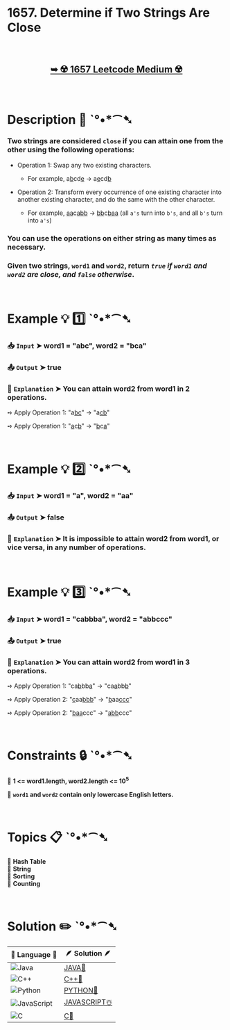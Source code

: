 # 1657. Determine if Two Strings Are Close

</br>

<h2 align="center"> 

<a href="https://leetcode.com/problems/determine-if-two-strings-are-close/?envType=study-plan-v2&envId=leetcode-75"><strong>➥ ☢️ 1657 Leetcode Medium ☢️ </strong></a>
</h2>

</br>

# Description 📜 ˋ°•*⁀➷

### Two strings are considered `close` if you can attain one from the other using the following operations:

- Operation 1: Swap any two existing characters.
  - For example, a<ins>b</ins>cd<ins>e</ins> -> a<ins>e</ins>cd<ins>b</ins>

- Operation 2: Transform every occurrence of one existing character into another existing character, and do the same with the other character.
  - For example, <ins>aa</ins>c<ins>abb</ins> -> <ins>bb</ins>c<ins>baa</ins> (all `a's` turn into `b's`, and all `b's` turn into `a's`)

### You can use the operations on either string as many times as necessary.

### Given two strings, `word1` and `word2`, return *`true` if `word1` and `word2` are close, and `false` otherwise*.

</br>

# Example 💡 1️⃣ ˋ°•*⁀➷

  ### 📥 `Input`  ➤  word1 = "abc", word2 = "bca"

  ### 📤 `Output`  ➤  true

  ### 🔦 `Explanation`  ➤ You can attain word2 from word1 in 2 operations.

➺ Apply Operation 1: "a<ins>bc</ins>" -> "a<ins>cb</ins>"

➺ Apply Operation 1: "<ins>a</ins>c<ins>b</ins>" -> "<ins>b</ins>c<ins>a</ins>"

</br>

# Example 💡 2️⃣ ˋ°•*⁀➷

  ### 📥 `Input` ➤ word1 = "a", word2 = "aa"

  ### 📤 `Output`  ➤ false

  ### 🔦 `Explanation` ➤ It is impossible to attain word2 from word1, or vice versa, in any number of operations.

</br>

# Example 💡 3️⃣ ˋ°•*⁀➷

  ### 📥 `Input` ➤  word1 = "cabbba", word2 = "abbccc"

  ### 📤 `Output`  ➤ true

  ### 🔦 `Explanation`  ➤ You can attain word2 from word1 in 3 operations.

➺ Apply Operation 1: "ca<ins>b</ins>bb<ins>a</ins>" -> "ca<ins>a</ins>bb<ins>b</ins>"

➺ Apply Operation 2: "<ins>c</ins>aa<ins>bbb</ins>" -> "<ins>b</ins>aa<ins>ccc</ins>"

➺ Apply Operation 2: "<ins>baa</ins>ccc" -> "<ins>abb</ins>ccc"

</br>

# Constraints 🔒 ˋ°•*⁀➷

🔹 **1 <= word1.length, word2.length <= 10<sup>5</sup>** </br>

🔹 **`word1` and `word2` contain only lowercase English letters.** </br>

</br>

# Topics 📋 ˋ°•*⁀➷

🔸 **Hash Table**  </br>
🔸 **String**  </br>
🔸 **Sorting**  </br>
🔸 **Counting**  </br>

</br>

# Solution ✏️ ˋ°•*⁀➷

| 📒 Language 📒  | 🪶 Solution 🪶 |
| ------------- | ------------- |
|  ![Java](https://img.shields.io/badge/java-%23ED8B00.svg?style=for-the-badge&logo=openjdk&logoColor=white)  | [JAVA🍁](https://github.com/Prakhar-002/LEETCODE/blob/main/%F0%9F%93%9A%20Study%20%F0%9F%8E%A7%20Plan%20%F0%9F%91%A8%F0%9F%8F%BB%E2%80%8D%F0%9F%92%BB/%F0%9F%8D%A8%20LeetCode%2075%20-%20%F0%9F%AA%BB%20Ace%20Coding%20Interview/%F0%9F%94%AC%20Examine%20Thoroughly%20%F0%9F%A7%AC/05%20Hash%20Map%20%20%26%20Set/Day%20%E2%9E%BA%2022%20%F0%9F%AA%BB%201657.%20Determine%20if%20Two%20Strings%20Are%20Close%20%E2%98%83%EF%B8%8F%20%F0%9F%8D%81%20%F0%9F%8D%B0%20%F0%9F%8E%B2%20%F0%9F%92%96/%F0%9F%8D%81JAVA%20-%201657.%20Determine%20if%20T.java) |
|  ![C++](https://img.shields.io/badge/c++-%2300599C.svg?style=for-the-badge&logo=c%2B%2B&logoColor=white)  | [C++🎲](https://github.com/Prakhar-002/LEETCODE/blob/main/%F0%9F%93%9A%20Study%20%F0%9F%8E%A7%20Plan%20%F0%9F%91%A8%F0%9F%8F%BB%E2%80%8D%F0%9F%92%BB/%F0%9F%8D%A8%20LeetCode%2075%20-%20%F0%9F%AA%BB%20Ace%20Coding%20Interview/%F0%9F%94%AC%20Examine%20Thoroughly%20%F0%9F%A7%AC/05%20Hash%20Map%20%20%26%20Set/Day%20%E2%9E%BA%2022%20%F0%9F%AA%BB%201657.%20Determine%20if%20Two%20Strings%20Are%20Close%20%E2%98%83%EF%B8%8F%20%F0%9F%8D%81%20%F0%9F%8D%B0%20%F0%9F%8E%B2%20%F0%9F%92%96/%F0%9F%8E%B2CPP%20-%201657.%20Determine%20if%20Two.cpp)  |
|  ![Python](https://img.shields.io/badge/python-3670A0?style=for-the-badge&logo=python&logoColor=ffdd54)    | [PYTHON🍰](https://github.com/Prakhar-002/LEETCODE/blob/main/%F0%9F%93%9A%20Study%20%F0%9F%8E%A7%20Plan%20%F0%9F%91%A8%F0%9F%8F%BB%E2%80%8D%F0%9F%92%BB/%F0%9F%8D%A8%20LeetCode%2075%20-%20%F0%9F%AA%BB%20Ace%20Coding%20Interview/%F0%9F%94%AC%20Examine%20Thoroughly%20%F0%9F%A7%AC/05%20Hash%20Map%20%20%26%20Set/Day%20%E2%9E%BA%2022%20%F0%9F%AA%BB%201657.%20Determine%20if%20Two%20Strings%20Are%20Close%20%E2%98%83%EF%B8%8F%20%F0%9F%8D%81%20%F0%9F%8D%B0%20%F0%9F%8E%B2%20%F0%9F%92%96/%F0%9F%8D%B0PYTHON%20-%201657.%20Determine%20if%20T.py) |
| ![JavaScript](https://img.shields.io/badge/javascript-%23323330.svg?style=for-the-badge&logo=javascript&logoColor=%23F7DF1E)   | [JAVASCRIPT☃️](https://github.com/Prakhar-002/LEETCODE/blob/main/%F0%9F%93%9A%20Study%20%F0%9F%8E%A7%20Plan%20%F0%9F%91%A8%F0%9F%8F%BB%E2%80%8D%F0%9F%92%BB/%F0%9F%8D%A8%20LeetCode%2075%20-%20%F0%9F%AA%BB%20Ace%20Coding%20Interview/%F0%9F%94%AC%20Examine%20Thoroughly%20%F0%9F%A7%AC/05%20Hash%20Map%20%20%26%20Set/Day%20%E2%9E%BA%2022%20%F0%9F%AA%BB%201657.%20Determine%20if%20Two%20Strings%20Are%20Close%20%E2%98%83%EF%B8%8F%20%F0%9F%8D%81%20%F0%9F%8D%B0%20%F0%9F%8E%B2%20%F0%9F%92%96/%E2%98%83%EF%B8%8FJAVASCRIPT%20-%201657.%20Determine%20.js) |
|   ![C](https://img.shields.io/badge/c-%2300599C.svg?style=for-the-badge&logo=c&logoColor=white)   | [C💖](https://github.com/Prakhar-002/LEETCODE/blob/main/%F0%9F%93%9A%20Study%20%F0%9F%8E%A7%20Plan%20%F0%9F%91%A8%F0%9F%8F%BB%E2%80%8D%F0%9F%92%BB/%F0%9F%8D%A8%20LeetCode%2075%20-%20%F0%9F%AA%BB%20Ace%20Coding%20Interview/%F0%9F%94%AC%20Examine%20Thoroughly%20%F0%9F%A7%AC/05%20Hash%20Map%20%20%26%20Set/Day%20%E2%9E%BA%2022%20%F0%9F%AA%BB%201657.%20Determine%20if%20Two%20Strings%20Are%20Close%20%E2%98%83%EF%B8%8F%20%F0%9F%8D%81%20%F0%9F%8D%B0%20%F0%9F%8E%B2%20%F0%9F%92%96/%F0%9F%92%96C%20-%201657.%20Determine%20if%20Two%20Str.c)  |
